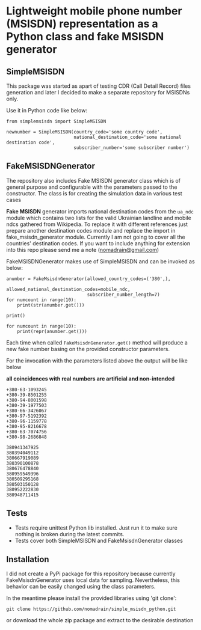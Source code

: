 # Lightweight mobile phone number (MSISDN) representation as a Python class and fake MSISDN generator

## SimpleMSISDN
This package was started as apart of testing CDR (Call Detail Record) files generation and later I decided to make 
a separate repository for MSISDNs only.

Use it in Python code like below:
```
from simplemsisdn import SimpleMSISDN

newnumber = SimpleMSISDN(country_code='some country code', 
                         national_destination_code='some national destination code', 
                         subscriber_number='some subscriber number')
```

## FakeMSISDNGenerator
The repository also includes Fake MSISDN generator class which is of general purpose and 
configurable with the parameters passed to the constructor. The class is for creating the simulation data in various test cases

**Fake MSISDN** generator imports national destination codes from the ```ua_ndc``` module which 
contains two lists for the valid Ukrainian landline and mobile ndcs gathered from Wikipedia. To replace it with 
different references just prepare another destination codes module and replace the import
 in fake_msisdn_generator module. 
 Currently I am not going to cover all the countries' destination codes. 
 If you want to include anything for extension into this repo please send me a note (nomadrain@gmail.com)


FakeMSISDNGenerator makes use of SimpleMSISDN and can be invoked as below:
```
anumber = FakeMsisdnGenerator(allowed_country_codes=('380',),
                              allowed_national_destination_codes=mobile_ndc,
                              subscriber_number_length=7)
for numcount in range(10):
    print(str(anumber.get()))

print()

for numcount in range(10):
    print(repr(anumber.get()))
```

Each time when called ```FakeMsisdnGenerator.get()``` method will produce 
a new fake number basing on the provided constructor parameters.

For the invocation with the parameters listed above the output will be like below 

**all coincidences with real numbers are artificial and non-intended**
```
+380-63-1093245
+380-39-8501255
+380-94-8001598
+380-39-1977503
+380-66-3426067
+380-97-5192392
+380-96-1159778
+380-95-8216678
+380-63-7074756
+380-98-2686848

380941347925
380394049112
380667919089
380390100878
380676478840
380959549396
380509295168
380503150128
380952222830
380948711415
```

## Tests

* Tests require unittest Python lib installed. 
Just run it to make sure nothing is broken during the latest commits.
* Tests cover both SimpleMSISDN and FakeMsisdnGenerator classes

## Installation
I did not create a PyPi package for this repository because currently FakeMsisdnGenerator uses local data for sampling. Nevertheless, this behavior can be easily changed using
the class parameters.

In the meantime please install the provided libraries using 'git clone':                     
```
git clone https://github.com/nomadrain/simple_msisdn_python.git
```
or download the whole zip package and extract to the desirable destination
